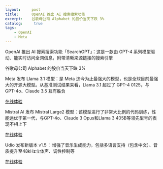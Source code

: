 ```yaml
---
layout:     post
title:      OpenAI 推出 AI 搜索搜索功能
excerpt:    谷歌母公司 Alphabet 的股价当天下跌 3%
catalog: 	 true
tags:
    - OpenAI
    - Meta
---
```

OpenAI 推出 AI 搜索搜索功能「SearchGPT」：这是一款由 GPT-4 系列模型驱动、能实时访问全网信息，附带清晰来源链接的搜索引擎

谷歌母公司 Alphabet 的股价当天下跌 3%

Meta 发布 Llama 3.1 模型：是 Meta 迄今为止最强大的模型，也是全球目前最强大的开源大模型。从基准测试结果来看，Llama 3.1 超过了 GPT-4 0125，与 GPT-4o、Claude 3.5 互有胜负

[在线体验](https://huggingface.co/chat/models)

Mistral AI 发布 Mistral Large2 模型：该模型进行了非常大比例的代码训练，性能远优于第一代，与GPT-4o、Claude 3 Opus和Llama 3 405B等领先型号的表现不相上下

[在线体验](https://chat.mistral.ai/chat)

Udio 发布新版本 v1.5 ：增强了音乐生成能力，包括多语言支持（包含中文）、音质提升至48kHz立体声、调性控制等

[在线体验](https://www.udio.com/)
